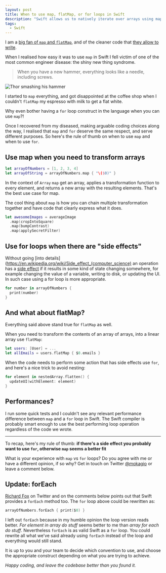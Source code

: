 ```yaml
---
layout: post
title: When to use map, flatMap, or for loops in Swift
description: "Swift allows us to natively iterate over arrays using map. Map could be used to replace every for loop in your code, but that's not a great idea. Map and for have different purposes and should be used appropriately"
tags:
  - Swift
---
```


I am a [big fan of `map` and `flatMap`](https://mokacoding.com/blog/functor-applicative-monads-in-pictures/), and of the cleaner code that [they allow to write](https://mokacoding.com/blog/demistifying-swift-functor/).

When I realised how easy it was to use `map` in Swift I fell victim of one of the most common engineer disease: the shiny new thing syndrome.

> When you have a new hammer, everything looks like a needle, including screws.

![Thor smashing his hammer](https://media.giphy.com/media/1Nclw5CJ3N77G/giphy.gif)

I started to `map` everything, and got disappointed at the coffee shop when I couldn't `flatMap` my espresso with milk to get a flat white.

Why even bother having a `for` loop construct in the language when you can use `map`?!

Once I recovered from my diseased, making arguable coding choices along the way, I realised that `map` and `for` deserve the same respect, and serve different purposes. So here's the rule of thumb on when to use `map` and when to use `for`.

## Use map when you need to transform arrays

```swift
let arrayOfNumbers = [1, 2, 3, 4]
let arrayOfString = arrayOfNumbers.map { "\($0)" }
```

In the context of `Array` `map` get an array, applies a transformation function to every element, and returns a new array with the resulting elements. That's the best use case for map.

The cool thing about `map` is how you can chain multiple transformation together and have code that clearly express what it does.

```swift
let awesomeImages = averageImage
  .map(cropIntoSquare)
  .map(bumpContrast)
  .map(applySecretFilter)
```

## Use for loops when there are "side effects"

Without going [into details](https://en.wikipedia.org/wiki/Side_effect_(computer_science) an operation has a [side effect](http://programmers.stackexchange.com/questions/40297/what-is-a-side-effect) if it results in some kind of state changing somewhere, for example changing the value of a variable, writing to disk, or updating the UI. In such case using a for loop is more appropriate.

```swift
for number in arrayOfNumbers {
  print(number)
}
```

## And what about flatMap?

Everything said above stand true for `flatMap` as well.

When you need to transform the contents of an array of arrays, into a linear array use `flatMap`:

```swift
let users: [User] = ...
let allEmails = users.flatMap { $0.emails }
```

When the code needs to perform some action that has side effects use `for`, and here's a nice trick to avoid nesting:

```swift
for element in nestedArray.flatten() {
  updateUI(withElement: element)
}
```

## Performances?

I run some quick tests and I couldn't see any relevant performance difference between `map` and a `for` loop in Swift. The Swift compiler is probably smart enough to use the best performing loop operation regardless of the code we wrote.

---

To recap, here's my rule of thumb: **if there's a side effect you probably want to use `for`, otherwise `map` seems a better fit**

What is your experience with `map` vs `for` loops? Do you agree with me or have a different opinion, if so why? Get in touch on Twitter [@mokagio](http://twitter.com/mokagio) or leave a comment below.

## Update: forEach

[Richard Fox](https://twitter.com/RGfox) on Twitter and on the comments below points out that Swift provides a `forEach` method too. The `for` loop above could be rewritten as:

```swift
arrayOfNumbers.forEach { print($0) }
```

I left out `forEach` because in my humble opinion the loop version reads better. _For element in array do stuff_ seems better to me than _array for each do stuff_. Nevertheless `forEach` is as valid Swift as a `for` loop. You could rewrite all what we've said already using `forEach` instead of the loop and everything would still stand.

It is up to you and your team to decide which convention to use, and choose the appropriate construct depending on what you are trying to achieve.

_Happy coding, and leave the codebase better than you found it._
